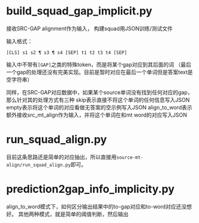 # build_squad_gap_implicit.py
接收SRC-GAP alignment作为输入，
构建squad用JSON训练/测试文件

输入格式：
```text
[CLS] s1 s2 ¶ s3 ¶ s4 [SEP] t1 t2 t3 t4 [SEP]
```
输入中不带有`[GAP]`之类的特殊token，而是将某个gap对应到其后面的词
（最后一个gap的处理还没有完美实现。目前是暂时对应在最后一个单词但是答案text是空字符串）

同样，在SRC-GAP对应数据中，如果某个source单词没有找到任何对应的gap，那么针对其的处理方式有三种
skip表示直接不将这个单词的任何信息写入JSON
empty表示将这个单词的对应看做无答案的空示例写入JSON
align_to_word表示额外接收src_mt_align作为输入，并将这个单词在和mt word的对应写入JSON

# run_squad_align.py
目前这条思路还是简单的对应抽出，所以直接用`source-mt-align/run_squad_align.py`即可。

# prediction2gap_info_implicity.py
align_to_word模式下，如何区分输出结果中的to-gap对应和to-word对应还没想好。
其他两种模式，就是简单的阈值判断，然后输出